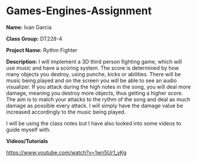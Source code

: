 # Games-Engines-Assignment

**Name:** Ivan Garcia

**Class Group:** DT228-4

**Project Name:** Rythm Fighter

**Description:** I will implement a 3D third person fighting game, which will use music and have a scoring system. The score is determined by how many objects you destroy, using punche, kicks or abilities. There will be music being played and on the screen you will be able to see an audio visualizer. If you attack during the high notes in the song, you will deal more damage, meaning you destroy more objects, thus getting a higher score. The aim is to match your attacks to the rythm of the song and deal as much damage as possible every attack. I will simply have the damage value be increased accordingly to the music being played.

I will be using the class notes but I have also looked into some videos to guide myself with.

**Videos/Tutorials**

https://www.youtube.com/watch?v=1wn5Ur1_vKg


